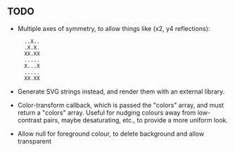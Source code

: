 ## TODO

* Multiple axes of symmetry, to allow things like (x2, y4 reflections):

		..X..
		.X.X.
		XX.XX
		.....
		X...X
		.....
		XX.XX

* Generate SVG strings instead, and render them with an external library.
* Color-transform callback, which is passed the "colors" array, and must
  return a "colors" array. Useful for nudging colours away from low-contrast
  pairs, maybe desaturating, etc., to provide a more uniform look.
* Allow null for foreground colour, to delete background and allow transparent